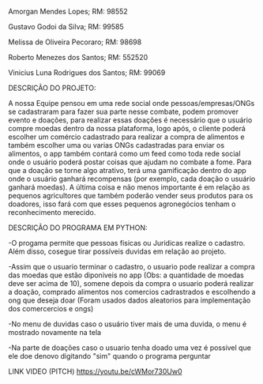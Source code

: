 Amorgan Mendes Lopes; RM: 98552 

Gustavo Godoi da Silva; RM: 99585 

Melissa de Oliveira Pecoraro; RM: 98698 

Roberto Menezes dos Santos; RM: 552520

Vinicius Luna Rodrigues dos Santos; RM: 99069 

DESCRIÇÃO DO PROJETO:

A nossa Equipe pensou em uma rede social onde pessoas/empresas/ONGs se cadastraram para fazer sua parte nesse combate, podem promover evento e doações, 
para realizar essas doações é necessário que o usuário compre moedas dentro da nossa plataforma, logo após, o cliente poderá escolher um comércio cadastrado para realizar a compra de alimentos e também escolher uma ou varias ONGs cadastradas para enviar os alimentos,
o app também contará como um feed como toda rede social onde o usuário poderá postar coisas que ajudam no combate a fome.
Para que a doação se torne algo atrativo, terá uma gamificação dentro do app onde o usuário ganhará recompensas (por exemplo, cada doação o usuário ganhará moedas).
A última coisa e não menos importante é em relação as pequenos agricultores que também poderão vender seus produtos para os doadores, isso fará com que esses pequenos agronegócios tenham o reconhecimento merecido.

DESCRIÇÃO DO PROGRAMA EM PYTHON:

-O progama permite que pessoas fisicas ou Juridicas realize o cadastro. Além disso, cosegue tirar possíveis duvidas em relação ao projeto.

-Assim que o usuario terminar o cadastro, o usuario pode realizar a compra das moedas que estão diponiveis no app (Obs: a quantidade de moedas deve ser acima de 10), somene depois da compra o usuario poderá realizar a doação, comprado alimentos nos comercios cadrastrados e escolhendo a ong que deseja doar (Foram usados dados aleatorios para implementação dos comercercios e ongs)

-No menu de duvidas caso o usuário tiver mais de uma duvida, o menu é mostrado novamente na tela 

-Na parte de doações caso o usuario tenha doado uma vez é possivel que ele doe denovo digitando "sim" quando o programa perguntar

LINK VIDEO (PITCH)
https://youtu.be/cWMor730Uw0
